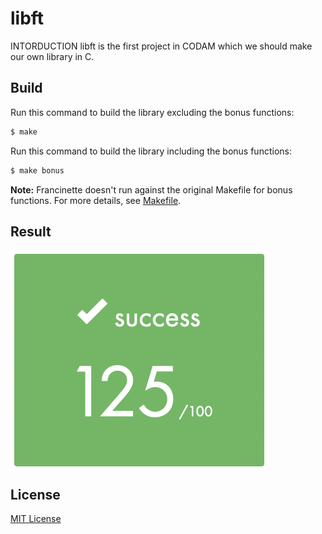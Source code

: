 # libft
INTORDUCTION
libft is the first project in CODAM which we should make our own library in C.

## Build
Run this command to build the library excluding the bonus functions:
```sh
$ make
```
Run this command to build the library including the bonus functions:
```sh
$ make bonus
```

**Note:** Francinette doesn't run against the original Makefile for bonus functions. For more details, see [Makefile](./Makefile#L33).
## Result
![Score: 125/100](./score.png)

## License
[MIT License](./LICENSE)
